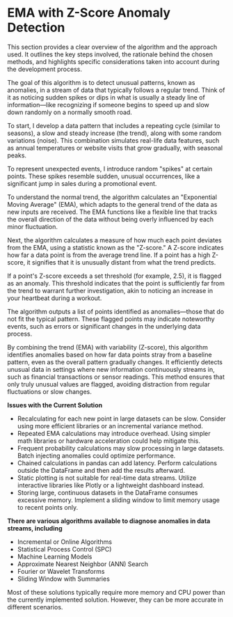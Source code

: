 
# EMA with Z-Score Anomaly Detection

This section provides a clear overview of the algorithm and the approach used. It outlines the key steps involved, the rationale behind the chosen methods, and highlights specific considerations taken into account during the development process.

The goal of this algorithm is to detect unusual patterns, known as anomalies, in a stream of data that typically follows a regular trend. Think of it as noticing sudden spikes or dips in what is usually a steady line of information—like recognizing if someone begins to speed up and slow down randomly on a normally smooth road.

To start, I develop a data pattern that includes a repeating cycle (similar to seasons), a slow and steady increase (the trend), along with some random variations (noise). This combination simulates real-life data features, such as annual temperatures or website visits that grow gradually, with seasonal peaks.

To represent unexpected events, I introduce random "spikes" at certain points. These spikes resemble sudden, unusual occurrences, like a significant jump in sales during a promotional event.

To understand the normal trend, the algorithm calculates an "Exponential Moving Average" (EMA), which adapts to the general trend of the data as new inputs are received. The EMA functions like a flexible line that tracks the overall direction of the data without being overly influenced by each minor fluctuation.

Next, the algorithm calculates a measure of how much each point deviates from the EMA, using a statistic known as the "Z-score." A Z-score indicates how far a data point is from the average trend line. If a point has a high Z-score, it signifies that it is unusually distant from what the trend predicts.

If a point's Z-score exceeds a set threshold (for example, 2.5), it is flagged as an anomaly. This threshold indicates that the point is sufficiently far from the trend to warrant further investigation, akin to noticing an increase in your heartbeat during a workout.

The algorithm outputs a list of points identified as anomalies—those that do not fit the typical pattern. These flagged points may indicate noteworthy events, such as errors or significant changes in the underlying data process.

By combining the trend (EMA) with variability (Z-score), this algorithm identifies anomalies based on how far data points stray from a baseline pattern, even as the overall pattern gradually changes. It efficiently detects unusual data in settings where new information continuously streams in, such as financial transactions or sensor readings. This method ensures that only truly unusual values are flagged, avoiding distraction from regular fluctuations or slow changes.

**Issues with the Current Solution**

- Recalculating for each new point in large datasets can be slow. Consider using more efficient libraries or an incremental variance method.
- Repeated EMA calculations may introduce overhead. Using simpler math libraries or hardware acceleration could help mitigate this.
- Frequent probability calculations may slow processing in large datasets. Batch injecting anomalies could optimize performance.
- Chained calculations in pandas can add latency. Perform calculations outside the DataFrame and then add the results afterward.
- Static plotting is not suitable for real-time data streams. Utilize interactive libraries like Plotly or a lightweight dashboard instead.
- Storing large, continuous datasets in the DataFrame consumes excessive memory. Implement a sliding window to limit memory usage to recent points only.


**There are various algorithms available to diagnose anomalies in data streams, including**

- Incremental or Online Algorithms
- Statistical Process Control (SPC)
- Machine Learning Models
- Approximate Nearest Neighbor (ANN) Search
- Fourier or Wavelet Transforms
- Sliding Window with Summaries

Most of these solutions typically require more memory and CPU power than the currently implemented solution. However, they can be more accurate in different scenarios.
